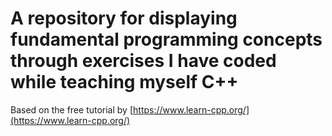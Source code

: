 # A repository for displaying fundamental programming concepts through exercises I have coded while teaching myself C++

Based on the free tutorial by [https://www.learn-cpp.org/](https://www.learn-cpp.org/)
